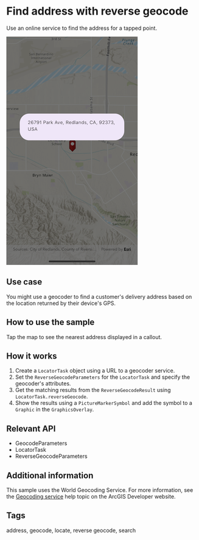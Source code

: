 # Find address with reverse geocode

Use an online service to find the address for a tapped point.

![Image of find address with reverse geocode](find_address_with_reverse_geocode.png)

## Use case

You might use a geocoder to find a customer's delivery address based on the location returned by their device's GPS.

## How to use the sample

Tap the map to see the nearest address displayed in a callout.

## How it works

1. Create a `LocatorTask` object using a URL to a geocoder service.
2. Set the `ReverseGeocodeParameters` for the `LocatorTask` and specify the geocoder's attributes.
3. Get the matching results from the `ReverseGeocodeResult` using  `LocatorTask.reverseGeocode`.
4. Show the results using a `PictureMarkerSymbol` and add the symbol to a `Graphic` in the `GraphicsOverlay`.

## Relevant API

* GeocodeParameters
* LocatorTask
* ReverseGeocodeParameters

## Additional information

This sample uses the World Geocoding Service. For more information, see the [Geocoding service](https://developers.arcgis.com/documentation/mapping-apis-and-services/search/services/geocoding-service/) help topic on the ArcGIS Developer website.

## Tags

address, geocode, locate, reverse geocode, search